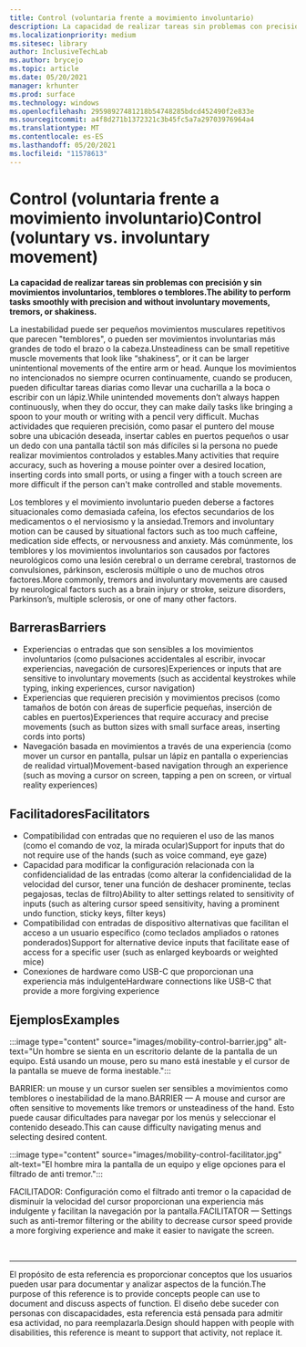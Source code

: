 ```yaml
---
title: Control (voluntaria frente a movimiento involuntario)
description: La capacidad de realizar tareas sin problemas con precisión y sin movimientos involuntarios, temblores o temblores
ms.localizationpriority: medium
ms.sitesec: library
author: InclusiveTechLab
ms.author: brycejo
ms.topic: article
ms.date: 05/20/2021
manager: krhunter
ms.prod: surface
ms.technology: windows
ms.openlocfilehash: 29598927481218b54748285bdcd452490f2e833e
ms.sourcegitcommit: a4f8d271b1372321c3b45fc5a7a29703976964a4
ms.translationtype: MT
ms.contentlocale: es-ES
ms.lasthandoff: 05/20/2021
ms.locfileid: "11578613"
---
```

# <a name="control-voluntary-vs-involuntary-movement"></a><span data-ttu-id="d457c-103">Control (voluntaria frente a movimiento involuntario)</span><span class="sxs-lookup"><span data-stu-id="d457c-103">Control (voluntary vs. involuntary movement)</span></span>

**<span data-ttu-id="d457c-104">La capacidad de realizar tareas sin problemas con precisión y sin movimientos involuntarios, temblores o temblores.</span><span class="sxs-lookup"><span data-stu-id="d457c-104">The ability to perform tasks smoothly with precision and without involuntary movements, tremors, or shakiness.</span></span>**

<span data-ttu-id="d457c-105">La inestabilidad puede ser pequeños movimientos musculares repetitivos que parecen "temblores", o pueden ser movimientos involuntarias más grandes de todo el brazo o la cabeza.</span><span class="sxs-lookup"><span data-stu-id="d457c-105">Unsteadiness can be small repetitive muscle movements that look like “shakiness”, or it can be larger unintentional movements of the entire arm or head.</span></span> <span data-ttu-id="d457c-106">Aunque los movimientos no intencionados no siempre ocurren continuamente, cuando se producen, pueden dificultar tareas diarias como llevar una cucharilla a la boca o escribir con un lápiz.</span><span class="sxs-lookup"><span data-stu-id="d457c-106">While unintended movements don’t always happen continuously, when they do occur, they can make daily tasks like bringing a spoon to your mouth or writing with a pencil very difficult.</span></span> <span data-ttu-id="d457c-107">Muchas actividades que requieren precisión, como pasar el puntero del mouse sobre una ubicación deseada, insertar cables en puertos pequeños o usar un dedo con una pantalla táctil son más difíciles si la persona no puede realizar movimientos controlados y estables.</span><span class="sxs-lookup"><span data-stu-id="d457c-107">Many activities that require accuracy, such as hovering a mouse pointer over a desired location, inserting cords into small ports, or using a finger with a touch screen are more difficult if the person can't make controlled and stable movements.</span></span>

<span data-ttu-id="d457c-108">Los temblores y el movimiento involuntario pueden deberse a factores situacionales como demasiada cafeína, los efectos secundarios de los medicamentos o el nerviosismo y la ansiedad.</span><span class="sxs-lookup"><span data-stu-id="d457c-108">Tremors and involuntary motion can be caused by situational factors such as too much caffeine, medication side effects, or nervousness and anxiety.</span></span> <span data-ttu-id="d457c-109">Más comúnmente, los temblores y los movimientos involuntarios son causados por factores neurológicos como una lesión cerebral o un derrame cerebral, trastornos de convulsiones, párkinson, esclerosis múltiple o uno de muchos otros factores.</span><span class="sxs-lookup"><span data-stu-id="d457c-109">More commonly, tremors and involuntary movements are caused by neurological factors such as a brain injury or stroke, seizure disorders, Parkinson’s, multiple sclerosis, or one of many other factors.</span></span>

## <a name="barriers"></a><span data-ttu-id="d457c-110">Barreras</span><span class="sxs-lookup"><span data-stu-id="d457c-110">Barriers</span></span>
* <span data-ttu-id="d457c-111">Experiencias o entradas que son sensibles a los movimientos involuntarios (como pulsaciones accidentales al escribir, invocar experiencias, navegación de cursores)</span><span class="sxs-lookup"><span data-stu-id="d457c-111">Experiences or inputs that are sensitive to involuntary movements (such as accidental keystrokes while typing, inking experiences, cursor navigation)</span></span>
* <span data-ttu-id="d457c-112">Experiencias que requieren precisión y movimientos precisos (como tamaños de botón con áreas de superficie pequeñas, inserción de cables en puertos)</span><span class="sxs-lookup"><span data-stu-id="d457c-112">Experiences that require accuracy and precise movements (such as button sizes with small surface areas, inserting cords into ports)</span></span>
* <span data-ttu-id="d457c-113">Navegación basada en movimientos a través de una experiencia (como mover un cursor en pantalla, pulsar un lápiz en pantalla o experiencias de realidad virtual)</span><span class="sxs-lookup"><span data-stu-id="d457c-113">Movement-based navigation through an experience (such as moving a cursor on screen, tapping a pen on screen, or virtual reality experiences)</span></span>

## <a name="facilitators"></a><span data-ttu-id="d457c-114">Facilitadores</span><span class="sxs-lookup"><span data-stu-id="d457c-114">Facilitators</span></span>
* <span data-ttu-id="d457c-115">Compatibilidad con entradas que no requieren el uso de las manos (como el comando de voz, la mirada ocular)</span><span class="sxs-lookup"><span data-stu-id="d457c-115">Support for inputs that do not require use of the hands (such as voice command, eye gaze)</span></span>
* <span data-ttu-id="d457c-116">Capacidad para modificar la configuración relacionada con la confidencialidad de las entradas (como alterar la confidencialidad de la velocidad del cursor, tener una función de deshacer prominente, teclas pegajosas, teclas de filtro)</span><span class="sxs-lookup"><span data-stu-id="d457c-116">Ability to alter settings related to sensitivity of inputs (such as altering cursor speed sensitivity, having a prominent undo function, sticky keys, filter keys)</span></span>
* <span data-ttu-id="d457c-117">Compatibilidad con entradas de dispositivo alternativas que facilitan el acceso a un usuario específico (como teclados ampliados o ratones ponderados)</span><span class="sxs-lookup"><span data-stu-id="d457c-117">Support for alternative device inputs that facilitate ease of access for a specific user (such as enlarged keyboards or weighted mice)</span></span>
* <span data-ttu-id="d457c-118">Conexiones de hardware como USB-C que proporcionan una experiencia más indulgente</span><span class="sxs-lookup"><span data-stu-id="d457c-118">Hardware connections like USB-C that provide a more forgiving experience</span></span>


## <a name="examples"></a><span data-ttu-id="d457c-119">Ejemplos</span><span class="sxs-lookup"><span data-stu-id="d457c-119">Examples</span></span>

:::image type="content" source="images/mobility-control-barrier.jpg" alt-text="Un hombre se sienta en un escritorio delante de la pantalla de un equipo. Está usando un mouse, pero su mano está inestable y el cursor de la pantalla se mueve de forma inestable.":::

<span data-ttu-id="d457c-122">BARRIER: un mouse y un cursor suelen ser sensibles a movimientos como temblores o inestabilidad de la mano.</span><span class="sxs-lookup"><span data-stu-id="d457c-122">BARRIER — A mouse and cursor are often sensitive to movements like tremors or unsteadiness of the hand.</span></span> <span data-ttu-id="d457c-123">Esto puede causar dificultades para navegar por los menús y seleccionar el contenido deseado.</span><span class="sxs-lookup"><span data-stu-id="d457c-123">This can cause difficulty navigating menus and selecting desired content.</span></span>

:::image type="content" source="images/mobility-control-facilitator.jpg" alt-text="El hombre mira la pantalla de un equipo y elige opciones para el filtrado de anti tremor.":::

<span data-ttu-id="d457c-125">FACILITADOR: Configuración como el filtrado anti tremor o la capacidad de disminuir la velocidad del cursor proporcionan una experiencia más indulgente y facilitan la navegación por la pantalla.</span><span class="sxs-lookup"><span data-stu-id="d457c-125">FACILITATOR — Settings such as anti-tremor filtering or the ability to decrease cursor speed provide a more forgiving experience and make it easier to navigate the screen.</span></span>


&nbsp;

[comment]: # (Instrucción Footer)
___
<span data-ttu-id="d457c-127">El propósito de esta referencia es proporcionar conceptos que los usuarios pueden usar para documentar y analizar aspectos de la función.</span><span class="sxs-lookup"><span data-stu-id="d457c-127">The purpose of this reference is to provide concepts people can use to document and discuss aspects of function.</span></span> <span data-ttu-id="d457c-128">El diseño debe suceder con personas con discapacidades, esta referencia está pensada para admitir esa actividad, no para reemplazarla.</span><span class="sxs-lookup"><span data-stu-id="d457c-128">Design should happen with people with disabilities, this reference is meant to support that activity, not replace it.</span></span> 